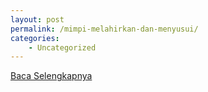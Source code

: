 ```yaml
---
layout: post
permalink: /mimpi-melahirkan-dan-menyusui/
categories:
    - Uncategorized
---
```


[Baca Selengkapnya](/03)